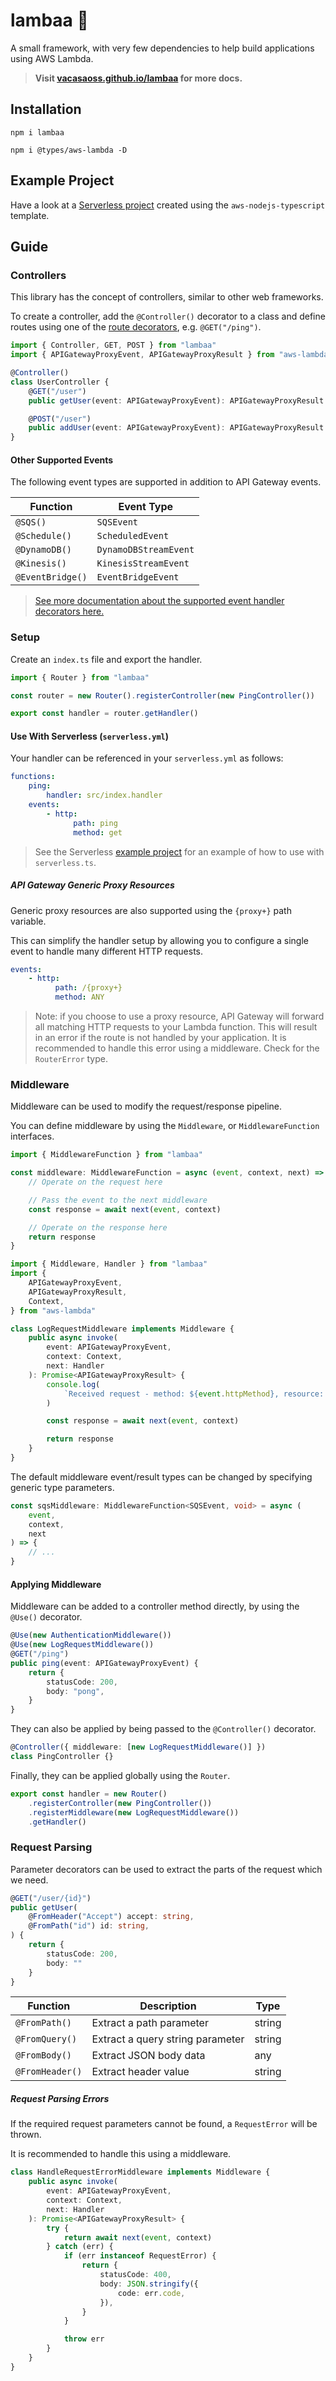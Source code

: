 # lambaa 🐑

A small framework, with very few dependencies to help build applications using AWS Lambda.

> **Visit [vacasaoss.github.io/lambaa](https://vacasaoss.github.io/lambaa/index.html) for more docs.**

## Installation

```
npm i lambaa
```

```
npm i @types/aws-lambda -D
```

## Example Project

Have a look at a [Serverless project](examples/serverless) created using the `aws-nodejs-typescript` template.

## Guide

### Controllers

This library has the concept of controllers, similar to other web frameworks.

To create a controller, add the `@Controller()` decorator to a class and define routes using one of the [route decorators](https://vacasaoss.github.io/lambaa/modules.html), e.g. `@GET("/ping")`.

```typescript
import { Controller, GET, POST } from "lambaa"
import { APIGatewayProxyEvent, APIGatewayProxyResult } from "aws-lambda"

@Controller()
class UserController {
    @GET("/user")
    public getUser(event: APIGatewayProxyEvent): APIGatewayProxyResult {}

    @POST("/user")
    public addUser(event: APIGatewayProxyEvent): APIGatewayProxyResult {}
}
```

#### Other Supported Events

The following event types are supported in addition to API Gateway events.

| Function         | Event Type            |
| ---------------- | --------------------- |
| `@SQS()`         | `SQSEvent `           |
| `@Schedule()`    | `ScheduledEvent`      |
| `@DynamoDB()`    | `DynamoDBStreamEvent` |
| `@Kinesis()`     | `KinesisStreamEvent`  |
| `@EventBridge()` | `EventBridgeEvent`    |

> [See more documentation about the supported event handler decorators here.](https://vacasaoss.github.io/lambaa/modules.html)

### Setup

Create an `index.ts` file and export the handler.

```typescript
import { Router } from "lambaa"

const router = new Router().registerController(new PingController())

export const handler = router.getHandler()
```

#### Use With Serverless (`serverless.yml`)

Your handler can be referenced in your `serverless.yml` as follows:

```yaml
functions:
    ping:
        handler: src/index.handler
    events:
        - http:
              path: ping
              method: get
```

> See the Serverless [example project](examples/serverless) for an example of how to use with `serverless.ts`.

##### API Gateway Generic Proxy Resources

Generic proxy resources are also supported using the `{proxy+}` path variable.

This can simplify the handler setup by allowing you to configure a single event to handle many different HTTP requests.

```yaml
events:
    - http:
          path: /{proxy+}
          method: ANY
```

> Note: if you choose to use a proxy resource, API Gateway will forward all matching HTTP requests to your Lambda function. This will result in an error if the route is not handled by your application. It is recommended to handle this error using a middleware. Check for the `RouterError` type.

### Middleware

Middleware can be used to modify the request/response pipeline.

You can define middleware by using the `Middleware`, or `MiddlewareFunction` interfaces.

```typescript
import { MiddlewareFunction } from "lambaa"

const middleware: MiddlewareFunction = async (event, context, next) => {
    // Operate on the request here

    // Pass the event to the next middleware
    const response = await next(event, context)

    // Operate on the response here
    return response
}
```

```typescript
import { Middleware, Handler } from "lambaa"
import {
    APIGatewayProxyEvent,
    APIGatewayProxyResult,
    Context,
} from "aws-lambda"

class LogRequestMiddleware implements Middleware {
    public async invoke(
        event: APIGatewayProxyEvent,
        context: Context,
        next: Handler
    ): Promise<APIGatewayProxyResult> {
        console.log(
            `Received request - method: ${event.httpMethod}, resource: ${event.resource}`
        )

        const response = await next(event, context)

        return response
    }
}
```

The default middleware event/result types can be changed by specifying generic type parameters.

```typescript
const sqsMiddleware: MiddlewareFunction<SQSEvent, void> = async (
    event,
    context,
    next
) => {
    // ...
}
```

#### Applying Middleware

Middleware can be added to a controller method directly, by using the `@Use()` decorator.

```typescript
@Use(new AuthenticationMiddleware())
@Use(new LogRequestMiddleware())
@GET("/ping")
public ping(event: APIGatewayProxyEvent) {
    return {
        statusCode: 200,
        body: "pong",
    }
}
```

They can also be applied by being passed to the `@Controller()` decorator.

```typescript
@Controller({ middleware: [new LogRequestMiddleware()] })
class PingController {}
```

Finally, they can be applied globally using the `Router`.

```typescript
export const handler = new Router()
    .registerController(new PingController())
    .registerMiddleware(new LogRequestMiddleware())
    .getHandler()
```

### Request Parsing

Parameter decorators can be used to extract the parts of the request which we need.

```typescript
@GET("/user/{id}")
public getUser(
    @FromHeader("Accept") accept: string,
    @FromPath("id") id: string,
) {
    return {
        statusCode: 200,
        body: ""
    }
}
```

| Function        | Description                      | Type   |
| --------------- | -------------------------------- | ------ |
| `@FromPath()`   | Extract a path parameter         | string |
| `@FromQuery()`  | Extract a query string parameter | string |
| `@FromBody()`   | Extract JSON body data           | any    |
| `@FromHeader()` | Extract header value             | string |

##### Request Parsing Errors

If the required request parameters cannot be found, a `RequestError` will be thrown.

It is recommended to handle this using a middleware.

```typescript
class HandleRequestErrorMiddleware implements Middleware {
    public async invoke(
        event: APIGatewayProxyEvent,
        context: Context,
        next: Handler
    ): Promise<APIGatewayProxyResult> {
        try {
            return await next(event, context)
        } catch (err) {
            if (err instanceof RequestError) {
                return {
                    statusCode: 400,
                    body: JSON.stringify({
                        code: err.code,
                    }),
                }
            }

            throw err
        }
    }
}
```
